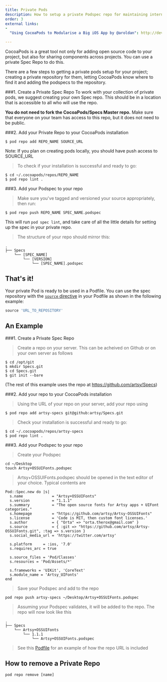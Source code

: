 ```yaml
---
title: Private Pods
description: How to setup a private Podspec repo for maintaining internal libraries.
order: 3
external links:
-
  "Using CocoaPods to Modularise a Big iOS App by @aroldan": http://dev.hubspot.com/blog/architecting-a-large-ios-app-with-cocoapods

---
```


CocoaPods is a great tool not only for adding open source code to your project, but also for sharing components across projects. You can use a private Spec Repo to do this.

There are a few steps to getting a private pods setup for your project; creating a private repository for them, letting CocoaPods know where to find it and adding the podspecs to the repository.

###1. Create a Private Spec Repo
To work with your collection of private pods, we suggest creating your own Spec repo. This should be in a location that is accessible to all who will use the repo.

**You do not need to fork the CocoaPods/Specs Master repo.** Make sure that everyone on your team has access to this repo, but it does not need to be public.

###2. Add your Private Repo to your CocoaPods installation
```shell
$ pod repo add REPO_NAME SOURCE_URL
```
<aside>Note: If you plan on creating pods locally, you should have push access to SOURCE_URL</aside>

> To check if your installation is successful and ready to go:

```shell
$ cd ~/.cocoapods/repos/REPO_NAME
$ pod repo lint .
```

###3. Add your Podspec to your repo

> Make sure you've tagged and versioned your source appropriately, then run:

```shell
$ pod repo push REPO_NAME SPEC_NAME.podspec
```

This will run `pod spec lint`, and take care of all the little details for setting up the spec in your private repo.

> The structure of your repo should mirror this:

```
.
├── Specs
    └── [SPEC_NAME]
        └── [VERSION]
            └── [SPEC_NAME].podspec
```

## That's it!

Your private Pod is ready to be used in a Podfile. You can use the spec
repository with the [`source` directive](/syntax/podfile.html#source)
in your Podfile as shown in the following example:

```ruby
source 'URL_TO_REPOSITORY'
```

## An Example

###1. Create a Private Spec Repo

> Create a repo on your server. This can be acheived on Github or on your own server as follows

```shell
$ cd /opt/git
$ mkdir Specs.git
$ cd Specs.git
$ git init --bare
```

(The rest of this example uses the repo at https://github.com/artsy/Specs)

###2. Add your repo to your CocoaPods installation

> Using the URL of your repo on your server, add your repo using

```shell
$ pod repo add artsy-specs git@github:artsy/Specs.git
```

> Check your installation is successful and ready to go:

```shell
$ cd ~/.cocoapods/repos/artsy-specs
$ pod repo lint .
```

###3. Add your Podspec to your repo

>Create your Podspec

```shell
cd ~/Desktop
touch Artsy+OSSUIFonts.podspec
```

> Artsy+OSSUIFonts.podspec should be opened in the text editor of your choice. Typical contents are 

```
Pod::Spec.new do |s|
  s.name             = "Artsy+OSSUIFonts"
  s.version          = "1.1.1"
  s.summary          = "The open source fonts for Artsy apps + UIFont categories."
  s.homepage         = "https://github.com/artsy/Artsy-OSSUIFonts"
  s.license          = 'Code is MIT, then custom font licenses.'
  s.author           = { "Orta" => "orta.therox@gmail.com" }
  s.source           = { :git => "https://github.com/artsy/Artsy-OSSUIFonts.git", :tag => s.version }
  s.social_media_url = 'https://twitter.com/artsy'

  s.platform     = :ios, '7.0'
  s.requires_arc = true

  s.source_files = 'Pod/Classes'
  s.resources = 'Pod/Assets/*'

  s.frameworks = 'UIKit', 'CoreText'
  s.module_name = 'Artsy_UIFonts'
end
```
> Save your Podspec and add to the repo

```shell
pod repo push artsy-specs ~/Desktop/Artsy+OSSUIFonts.podspec
```

> Assuming your Podspec validates, it will be added to the repo.  The repo will now look like this

```
.
├── Specs
    └── Artsy+OSSUIFonts
        └── 1.1.1
            └── Artsy+OSSUIFonts.podspec
```

> See this [Podfile](https://github.com/artsy/eigen/blob/master/Podfile) for an example of how the repo URL is included

## How to remove a Private Repo

`pod repo remove [name]`
